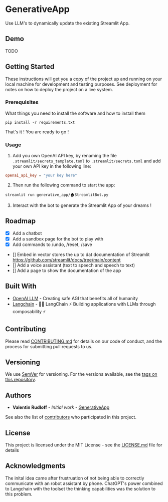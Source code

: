 # GenerativeApp
Use LLM's to dynamically update the existing Streamlit App.

## Demo

TODO

## Getting Started

These instructions will get you a copy of the project up and running on your local machine for development and testing purposes. See deployment for notes on how to deploy the project on a live system.

### Prerequisites

What things you need to install the software and how to install them

```shell
pip install -r requirements.txt
```

That's it ! You are ready to go !

### Usage

1. Add you own OpenAI API key, by renaming the file `.streamlit/secrets_template.toml` to `.streamlit/secrets.toml` and add your own API key in the following line:
```toml
openai_api_key = "your key here"
````

2. Then run the following command to start the app:

```shell
streamlit run generative_app/🏠StreamlitBot.py
```

3. Interact with the bot to generate the Streamlit App of your dreams !

## Roadmap

- [x] Add a chatbot
- [x] Add a sandbox page for the bot to play with
- [x] Add commands to /undo, /reset, /save
- [] Embed in vector stores the up to dat documentation of Streamlit https://github.com/streamlit/docs/tree/main/content
- [] Add a voice assistant (text to speech and speech to text)
- [] Add a page to show the documentation of the app


## Built With

* [OpenAI LLM](https://openai.com) - Creating safe AGI that benefits all of humanity
* [Langchain](https://github.com/hwchase17/langchain) - 🦜️🔗 LangChain ⚡ Building applications with LLMs through composability ⚡

## Contributing

Please read [CONTRIBUTING.md](https://gist.github.com/PurpleBooth/b24679402957c63ec426) for details on our code of conduct, and the process for submitting pull requests to us.

## Versioning

We use [SemVer](http://semver.org/) for versioning. For the versions available, see the [tags on this repository](https://github.com/Gamma-Software/GenerativeApp/tags).

## Authors

* **Valentin Rudloff** - *Initial work* - [GenerativeApp](https://github.com/Gamma-Software/GenerativeApp)

See also the list of [contributors](https://github.com/Gamma-Software/CustomerCareAI/contributors) who participated in this project.

## License

This project is licensed under the MIT License - see the [LICENSE.md](LICENSE.md) file for details

## Acknowledgments

The inital idea came after frustruation of not being able to correctly communicate with an robot assistant by phone. ChatGPT's power combined to Langchain with the toolset the thinking capabilities was the solution to this problem.